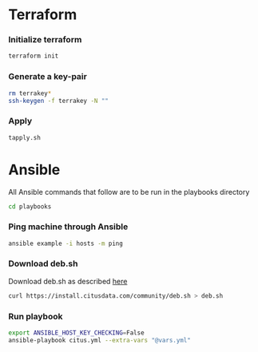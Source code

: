 # Terraform

### Initialize terraform
```bash
terraform init
```

### Generate a key-pair
```bash
rm terrakey*
ssh-keygen -f terrakey -N ""
```

### Apply
```bash
tapply.sh
```

# Ansible

All Ansible commands that follow are to be run in the playbooks directory
```bash
cd playbooks
```

### Ping machine through Ansible
```bash
ansible example -i hosts -m ping
```

### Download deb.sh
Download deb.sh as described [here](https://docs.citusdata.com/en/v8.3/installation/single_machine_debian.html)
```bash
curl https://install.citusdata.com/community/deb.sh > deb.sh
```

### Run playbook
```bash
export ANSIBLE_HOST_KEY_CHECKING=False
ansible-playbook citus.yml --extra-vars "@vars.yml"
```
